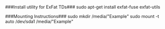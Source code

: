###Install utility for ExFat TDs###
sudo apt-get install exfat-fuse exfat-utils

###Mounting Instructions###
sudo mkdir /media/"Example"
sudo mount -t auto /dev/sda1 /media/"Example"